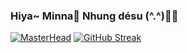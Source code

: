 ### Hiya~ Minna👋 Nhung désu (^.^)🙇‍♀️
[![MasterHead](https://www.pinterest.com/pin/349521621082388706/)](https://github.com/Puppychan)
[![GitHub Streak](https://github-readme-streak-stats.herokuapp.com/?user=Puppychan)](https://git.io/streak-stats)

<!--
**Puppychan/Puppychan** is a ✨ _special_ ✨ repository because its `README.md` (this file) appears on your GitHub profile.

Here are some ideas to get you started:

- 🔭 I’m currently working on ...
- 🌱 I’m currently learning ...
- 👯 I’m looking to collaborate on ...
- 🤔 I’m looking for help with ...
- 💬 Ask me about ...
- 📫 How to reach me: ...
- 😄 Pronouns: ...
- ⚡ Fun fact: ...
-->
